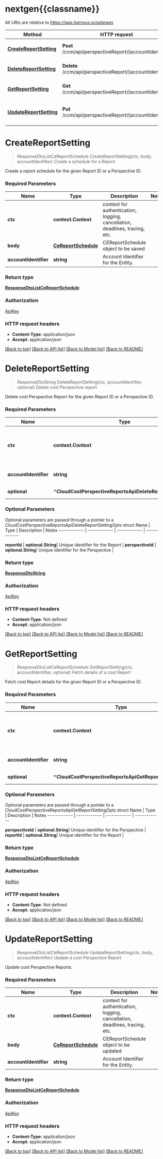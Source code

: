 # nextgen{{classname}}

All URIs are relative to *https://app.harness.io/gateway*

Method | HTTP request | Description
------------- | ------------- | -------------
[**CreateReportSetting**](CloudCostPerspectiveReportsApi.md#CreateReportSetting) | **Post** /ccm/api/perspectiveReport/{accountIdentifier} | Create a schedule for a Report
[**DeleteReportSetting**](CloudCostPerspectiveReportsApi.md#DeleteReportSetting) | **Delete** /ccm/api/perspectiveReport/{accountIdentifier} | Delete cost Perspective report
[**GetReportSetting**](CloudCostPerspectiveReportsApi.md#GetReportSetting) | **Get** /ccm/api/perspectiveReport/{accountIdentifier} | Fetch details of a cost Report
[**UpdateReportSetting**](CloudCostPerspectiveReportsApi.md#UpdateReportSetting) | **Put** /ccm/api/perspectiveReport/{accountIdentifier} | Update a cost Perspective Report

# **CreateReportSetting**
> ResponseDtoListCeReportSchedule CreateReportSetting(ctx, body, accountIdentifier)
Create a schedule for a Report

Create a report schedule for the given Report ID or a Perspective ID.

### Required Parameters

Name | Type | Description  | Notes
------------- | ------------- | ------------- | -------------
 **ctx** | **context.Context** | context for authentication, logging, cancellation, deadlines, tracing, etc.
  **body** | [**CeReportSchedule**](CeReportSchedule.md)| CEReportSchedule object to be saved | 
  **accountIdentifier** | **string**| Account Identifier for the Entity. | 

### Return type

[**ResponseDtoListCeReportSchedule**](ResponseDTOListCEReportSchedule.md)

### Authorization

[ApiKey](../README.md#ApiKey)

### HTTP request headers

 - **Content-Type**: application/json
 - **Accept**: application/json

[[Back to top]](#) [[Back to API list]](../README.md#documentation-for-api-endpoints) [[Back to Model list]](../README.md#documentation-for-models) [[Back to README]](../README.md)

# **DeleteReportSetting**
> ResponseDtoString DeleteReportSetting(ctx, accountIdentifier, optional)
Delete cost Perspective report

Delete cost Perspective Report for the given Report ID or a Perspective ID.

### Required Parameters

Name | Type | Description  | Notes
------------- | ------------- | ------------- | -------------
 **ctx** | **context.Context** | context for authentication, logging, cancellation, deadlines, tracing, etc.
  **accountIdentifier** | **string**| Account Identifier for the Entity. | 
 **optional** | ***CloudCostPerspectiveReportsApiDeleteReportSettingOpts** | optional parameters | nil if no parameters

### Optional Parameters
Optional parameters are passed through a pointer to a CloudCostPerspectiveReportsApiDeleteReportSettingOpts struct
Name | Type | Description  | Notes
------------- | ------------- | ------------- | -------------

 **reportId** | **optional.String**| Unique identifier for the Report | 
 **perspectiveId** | **optional.String**| Unique identifier for the Perspective | 

### Return type

[**ResponseDtoString**](ResponseDTOString.md)

### Authorization

[ApiKey](../README.md#ApiKey)

### HTTP request headers

 - **Content-Type**: Not defined
 - **Accept**: application/json

[[Back to top]](#) [[Back to API list]](../README.md#documentation-for-api-endpoints) [[Back to Model list]](../README.md#documentation-for-models) [[Back to README]](../README.md)

# **GetReportSetting**
> ResponseDtoListCeReportSchedule GetReportSetting(ctx, accountIdentifier, optional)
Fetch details of a cost Report

Fetch cost Report details for the given Report ID or a Perspective ID.

### Required Parameters

Name | Type | Description  | Notes
------------- | ------------- | ------------- | -------------
 **ctx** | **context.Context** | context for authentication, logging, cancellation, deadlines, tracing, etc.
  **accountIdentifier** | **string**| Account Identifier for the Entity. | 
 **optional** | ***CloudCostPerspectiveReportsApiGetReportSettingOpts** | optional parameters | nil if no parameters

### Optional Parameters
Optional parameters are passed through a pointer to a CloudCostPerspectiveReportsApiGetReportSettingOpts struct
Name | Type | Description  | Notes
------------- | ------------- | ------------- | -------------

 **perspectiveId** | **optional.String**| Unique identifier for the Perspective | 
 **reportId** | **optional.String**| Unique identifier for the Report | 

### Return type

[**ResponseDtoListCeReportSchedule**](ResponseDTOListCEReportSchedule.md)

### Authorization

[ApiKey](../README.md#ApiKey)

### HTTP request headers

 - **Content-Type**: Not defined
 - **Accept**: application/json

[[Back to top]](#) [[Back to API list]](../README.md#documentation-for-api-endpoints) [[Back to Model list]](../README.md#documentation-for-models) [[Back to README]](../README.md)

# **UpdateReportSetting**
> ResponseDtoListCeReportSchedule UpdateReportSetting(ctx, body, accountIdentifier)
Update a cost Perspective Report

Update cost Perspective Reports.

### Required Parameters

Name | Type | Description  | Notes
------------- | ------------- | ------------- | -------------
 **ctx** | **context.Context** | context for authentication, logging, cancellation, deadlines, tracing, etc.
  **body** | [**CeReportSchedule**](CeReportSchedule.md)| CEReportSchedule object to be updated | 
  **accountIdentifier** | **string**| Account Identifier for the Entity. | 

### Return type

[**ResponseDtoListCeReportSchedule**](ResponseDTOListCEReportSchedule.md)

### Authorization

[ApiKey](../README.md#ApiKey)

### HTTP request headers

 - **Content-Type**: application/json
 - **Accept**: application/json

[[Back to top]](#) [[Back to API list]](../README.md#documentation-for-api-endpoints) [[Back to Model list]](../README.md#documentation-for-models) [[Back to README]](../README.md)

